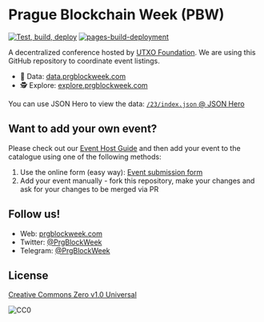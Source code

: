 # Prague Blockchain Week (PBW)

[![Test, build, deploy](https://github.com/utxo-foundation/prague-blockchain-week/actions/workflows/deploy.yml/badge.svg?branch=main)](https://github.com/utxo-foundation/prague-blockchain-week/actions/workflows/deploy.yml)
[![pages-build-deployment](https://github.com/utxo-foundation/prague-blockchain-week/actions/workflows/pages/pages-build-deployment/badge.svg)](https://github.com/utxo-foundation/prague-blockchain-week/actions/workflows/pages/pages-build-deployment)

A decentralized conference hosted by
[UTXO Foundation](https://utxo.foundation/). We are using this GitHub repository
to coordinate event listings.

- 💽 Data: [data.prgblockweek.com](https://data.prgblockweek.com)
- 🕵️ Explore: [explore.prgblockweek.com](https://explore.prgblockweek.com/)

You can use JSON Hero to view the data:
[`/23/index.json` @ JSON Hero](https://jsonhero.io/new?url=https://data.prgblockweek.com/23/index.json)

## Want to add your own event?

Please check out our [Event Host Guide](https://guide.prgblockweek.com/event-host-guide) and then add your event to the catalogue using one of the following methods:

1. Use the online form (easy way): [Event submission form](https://prgblockweek.com/submit-event)
2. Add your event manually - fork this repository, make your changes and ask for your changes to be merged via PR

## Follow us!

- Web: [prgblockweek.com](https://prgblockweek.com)
- Twitter: [@PrgBlockWeek](https://twitter.com/PrgBlockWeek)
- Telegram: [@PrgBlockWeek](https://t.me/PrgBlockWeek)

## License

[Creative Commons Zero v1.0 Universal](https://creativecommons.org/publicdomain/zero/1.0/)

![CC0](https://upload.wikimedia.org/wikipedia/commons/6/69/CC0_button.svg)
